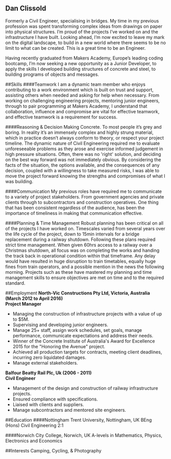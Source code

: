 
Dan Clissold
---------
Formerly a Civil Engineer, specialising in bridges. My time in my previous profession was spent transforming complex ideas from drawings on paper into physical structures. I’m proud of the projects I’ve worked on and the infrastructure I have built. Looking ahead, I’m now excited to leave my mark on the digital landscape, to build in a new world where there seems to be no limit to what can be created. This is a great time to be an Engineer.

Having recently graduated from Makers Academy, Europe’s leading coding bootcamp, I’m now seeking a new opportunity as a Junior Developer, to apply the skills I developed building structures of concrete and steel, to building programs of objects and messages. 

##Skills
####Teamwork
I am a dynamic team member who enjoys contributing to a work environment which is built on trust and support, assisting others when needed and asking for help when necessary. From working on challenging engineering projects, mentoring junior engineers, through to pair programming at Makers Academy, I understand that collaboration, influence and compromise are vital for effective teamwork, and effective teamwork is a requirement for success. 

####Reasoning & Decision Making
Concrete. To most people it’s grey and boring. In reality it’s an immensely complex and highly strung material, which in practice doesn’t always conform to theory, or respect your project timeline. The dynamic nature of Civil Engineering required me to evaluate unforeseeable problems as they arose and exercise informed judgement in high pressure situations. Often, there was no 'right' solution, and deciding on the best way forward was not immediately obvious. By considering the facts of the situation, the options available, and the consequences of any decision, coupled with a willingness to take measured risks, I was able to move the project forward knowing the strengths and compromises of what I was building.

####Communication
My previous roles have required me to communicate to a variety of project stakeholders. From government agencies and private clients through to subcontractors and construction operatives. One thing that has been consistent regardless of the audience, has been the importance of timeliness in making that communication effective.

####Planning & Time Management
Robust planning has been critical on all of the projects I have worked on. Timescales varied from several years over the life cycle of the project, down to 15min intervals for a bridge replacement during a railway shutdown. Following these plans required strict time management. When given 60hrs access to a railway over a Christmas shutdown, all focus was on completing the works and handing the track back in operational condition within that timeframe. Any delay would have resulted in huge disruption to train timetables, equally huge fines from train operators, and a possible mention in the news the following morning. Projects such as these have mastered my planning and time management skills to ensure objectives are met on time and to the required standard.


##Employment
**North-Vic Constructions Pty Ltd, Victoria, Australia (March 2012 to April 2016)**  
**Project Manager**

+ Managing the construction of infrastructure projects with a value of up to $5M.
+ Supervising and developing junior engineers.
+ Manage 25+ staff, assign work schedules, set goals, manage performance, communicate expectations and address their needs. 
+ Winner of the Concrete Institute of Australia's Award for Excellence 2015 for the "Honoring the Avenue" project.
+ Achieved all production targets for contracts, meeting client deadlines, incurring zero liquidated damages.
+ Manage external stakeholders.




**Balfour Beatty Rail Plc, Uk (2006 - 2011)**  
**Civil Engineer**

+ Management of the design and construction of railway infrastructure projects.
+ Ensured compliance with specifications.
+ Liaised with clients and suppliers.
+ Manage subcontractors and mentored site engineers. 


##Education
####Nottingham Trent University, Nottingham, UK
BEng (Hons) Civil Engineering 2:1

####Norwich City College, Norwich, UK
A-levels in Mathematics, Physics, Electronics and Economics

##Interests
Camping, Cycling, & Photography


